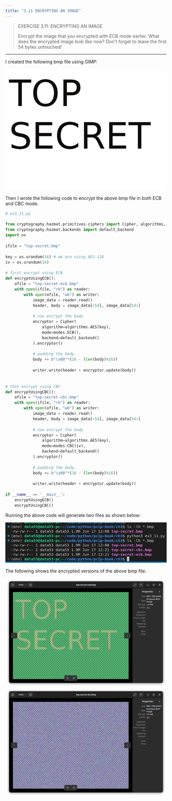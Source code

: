 ```yaml
---
title: "3.11 ENCRYPTING AN IMAGE"
---
```


> EXERCISE 3.11: ENCRYPTING AN IMAGE
> 
> Encrypt the image that you encrypted with ECB mode earlier. What does the encrypted 
> image look like now? Don't forget to leave the first 54 bytes untouched!

--------------------------------

I created the following bmp file using GIMP: 

<img src='top-secret.bmp'>

Then I wrote the following code to encrypt the above bmp file 
in both ECB and CBC mode. 

```python
# ex3_11.py

from cryptography.hazmat.primitives.ciphers import Cipher, algorithms, modes
from cryptography.hazmat.backends import default_backend
import os 

ifile = "top-secret.bmp"

key = os.urandom(16) # we are using AES-128 
iv = os.urandom(16) 

# first encrypt using ECB 
def encryptUsingECB(): 
    ofile = "top-secret-ecb.bmp"
    with open(ifile, "rb") as reader: 
        with open(ofile, "wb") as writer: 
            image_data = reader.read() 
            header, body = image_data[:54], image_data[54:]
            
            # now encrypt the body
            encryptor = Cipher(
                algorithm=algorithms.AES(key),
                mode=modes.ECB(),
                backend=default_backend()
            ).encryptor()

            # padding the body. 
            body += b"\x00"*(16 - (len(body)%16))

            writer.write(header + encryptor.update(body))


# then encrypt using CBC 
def encryptUsingCBC(): 
    ofile = "top-secret-cbc.bmp"
    with open(ifile, "rb") as reader: 
        with open(ofile, "wb") as writer: 
            image_data = reader.read() 
            header, body = image_data[:54], image_data[54:]
            
            # now encrypt the body
            encryptor = Cipher(
                algorithm=algorithms.AES(key),
                mode=modes.CBC(iv),
                backend=default_backend()
            ).encryptor()

            # padding the body. 
            body += b"\x00"*(16 - (len(body)%16))

            writer.write(header + encryptor.update(body))

if __name__ == '__main__': 
    encryptUsingECB()
    encryptUsingCBC()
```

Running the above code will generate two files as shown below: 

<img src="ex3_11_fig1.png">

The following shows the encrypted versions of the above bmp file: 

<img src="ex3_11_fig2.png">
<img src="ex3_11_fig3.png">